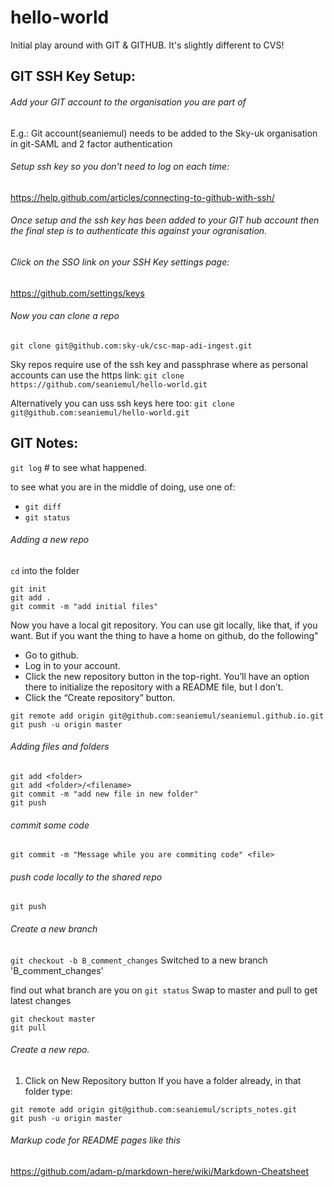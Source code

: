 # hello-world

Initial play around with GIT & GITHUB. It's slightly different to CVS!

## GIT SSH Key Setup:

###### Add your GIT account to the organisation you are part of
E.g.: Git account(seaniemul) needs to be added to the Sky-uk organisation in git-SAML and 2 factor authentication

###### Setup ssh key so you don't need to log on each time:
https://help.github.com/articles/connecting-to-github-with-ssh/
###### Once setup and the ssh key has been added to your GIT hub account then the final step is to authenticate this against your ogranisation. 
###### Click on the SSO link on your SSH Key settings page: 
https://github.com/settings/keys

###### Now you can clone a repo
`git clone git@github.com:sky-uk/csc-map-adi-ingest.git`

Sky repos require use of the ssh key and passphrase where as personal accounts can use the https link:
`git clone https://github.com/seaniemul/hello-world.git`

Alternatively you can uss ssh keys here too:
`git clone git@github.com:seaniemul/hello-world.git`

## GIT Notes:
`git log` # to see what happened.

to see what you are in the middle of doing, use one of:
* `git diff`
* `git status`

###### Adding a new repo
`cd` into the folder
```
git init
git add .
git commit -m "add initial files"
```
Now you have a local git repository. You can use git locally, like that, if you want. But if you want the thing to have a home on github, do the following"
* Go to github.
* Log in to your account.
* Click the new repository button in the top-right. You’ll have an option there to initialize the repository with a README file, but I don’t.
* Click the “Create repository” button.

```
git remote add origin git@github.com:seaniemul/seaniemul.github.io.git
git push -u origin master
 ```
 
###### Adding files and folders
```
git add <folder>
git add <folder>/<filename>
git commit -m "add new file in new folder"
git push
```

###### commit some code
`git commit -m "Message while you are commiting code" <file>`

###### push code locally to the shared repo
`git push`

###### Create a new branch
`git checkout -b B_comment_changes`
Switched to a new branch 'B_comment_changes'

find out what branch are you on
`git status`
Swap to master and pull to get latest changes
```
git checkout master
git pull
```

###### Create a new repo.
1. Click on New Repository button
If you have a folder already, in that folder type: 
```
git remote add origin git@github.com:seaniemul/scripts_notes.git
git push -u origin master
```

###### Markup code for README pages like this
https://github.com/adam-p/markdown-here/wiki/Markdown-Cheatsheet 
